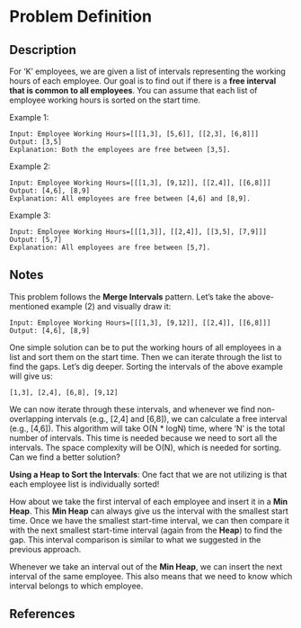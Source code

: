 # Problem Definition

## Description

For ‘K’ employees, we are given a list of intervals representing the working hours of each employee. Our goal is to find out if there is a **free interval that is common to all employees**. You can assume that each list of employee working hours is sorted on the start time.

Example 1:

```text
Input: Employee Working Hours=[[[1,3], [5,6]], [[2,3], [6,8]]]
Output: [3,5]
Explanation: Both the employees are free between [3,5].
```

Example 2:

```text
Input: Employee Working Hours=[[[1,3], [9,12]], [[2,4]], [[6,8]]]
Output: [4,6], [8,9]
Explanation: All employees are free between [4,6] and [8,9].
```

Example 3:

```text
Input: Employee Working Hours=[[[1,3]], [[2,4]], [[3,5], [7,9]]]
Output: [5,7]
Explanation: All employees are free between [5,7].
```

## Notes

This problem follows the **Merge Intervals** pattern. Let’s take the above-mentioned example (2) and visually draw it:

```text
Input: Employee Working Hours=[[[1,3], [9,12]], [[2,4]], [[6,8]]]
Output: [4,6], [8,9]
```

One simple solution can be to put the working hours of all employees in a list and sort them on the start time. Then we can iterate through the list to find the gaps. Let’s dig deeper. Sorting the intervals of the above example will give us:

```text
[1,3], [2,4], [6,8], [9,12]
```

We can now iterate through these intervals, and whenever we find non-overlapping intervals (e.g., [2,4] and [6,8]), we can calculate a free interval (e.g., [4,6]). This algorithm will take O(N * logN) time, where ‘N’ is the total number of intervals. This time is needed because we need to sort all the intervals. The space complexity will be O(N), which is needed for sorting. Can we find a better solution?

**Using a Heap to Sort the Intervals**: One fact that we are not utilizing is that each employee list is individually sorted!

How about we take the first interval of each employee and insert it in a **Min Heap**. This **Min Heap** can always give us the interval with the smallest start time. Once we have the smallest start-time interval, we can then compare it with the next smallest start-time interval (again from the **Heap**) to find the gap. This interval comparison is similar to what we suggested in the previous approach.

Whenever we take an interval out of the **Min Heap**, we can insert the next interval of the same employee. This also means that we need to know which interval belongs to which employee.

## References
